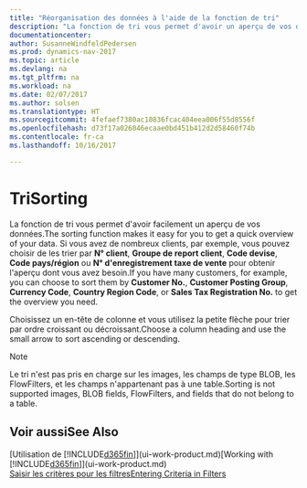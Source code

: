 ```yaml
---
title: "Réorganisation des données à l'aide de la fonction de tri"
description: "La fonction de tri vous permet d'avoir un aperçu de vos données. Par exemple, vous pouvez trier les clients par code devise pour obtenir un certain exemple de clients."
documentationcenter: 
author: SusanneWindfeldPedersen
ms.prod: dynamics-nav-2017
ms.topic: article
ms.devlang: na
ms.tgt_pltfrm: na
ms.workload: na
ms.date: 02/07/2017
ms.author: solsen
ms.translationtype: HT
ms.sourcegitcommit: 4fefaef7380ac10836fcac404eea006f55d8556f
ms.openlocfilehash: d73f17a026046ecaae0bd451b412d2d58460f74b
ms.contentlocale: fr-ca
ms.lasthandoff: 10/16/2017

---
```

# <a name="sorting"></a><span data-ttu-id="a7a11-104">Tri</span><span class="sxs-lookup"><span data-stu-id="a7a11-104">Sorting</span></span>
<span data-ttu-id="a7a11-105">La fonction de tri vous permet d'avoir facilement un aperçu de vos données.</span><span class="sxs-lookup"><span data-stu-id="a7a11-105">The sorting function makes it easy for you to get a quick overview of your data.</span></span> <span data-ttu-id="a7a11-106">Si vous avez de nombreux clients, par exemple, vous pouvez choisir de les trier par **N° client**, **Groupe de report client**, **Code devise**, **Code pays/région** ou **N° d'enregistrement taxe de vente** pour obtenir l'aperçu dont vous avez besoin.</span><span class="sxs-lookup"><span data-stu-id="a7a11-106">If you have many customers, for example, you can choose to sort them by **Customer No.**, **Customer Posting Group**, **Currency Code**, **Country Region Code**, or **Sales Tax Registration No.** to get the overview you need.</span></span>

<span data-ttu-id="a7a11-107">Choisissez un en-tête de colonne et vous utilisez la petite flèche pour trier par ordre croissant ou décroissant.</span><span class="sxs-lookup"><span data-stu-id="a7a11-107">Choose a column heading and use the small arrow to sort ascending or descending.</span></span>  

> [!NOTE]  
>   <span data-ttu-id="a7a11-108">Le tri n'est pas pris en charge sur les images, les champs de type BLOB, les FlowFilters, et les champs n'appartenant pas à une table.</span><span class="sxs-lookup"><span data-stu-id="a7a11-108">Sorting is not supported images, BLOB fields, FlowFilters, and fields that do not belong to a table.</span></span>

## <a name="see-also"></a><span data-ttu-id="a7a11-109">Voir aussi</span><span class="sxs-lookup"><span data-stu-id="a7a11-109">See Also</span></span>
<span data-ttu-id="a7a11-110">[Utilisation de [!INCLUDE[d365fin](includes/d365fin_md.md)]](ui-work-product.md)</span><span class="sxs-lookup"><span data-stu-id="a7a11-110">[Working with [!INCLUDE[d365fin](includes/d365fin_md.md)]](ui-work-product.md)</span></span>  
[<span data-ttu-id="a7a11-111">Saisir les critères pour les filtres</span><span class="sxs-lookup"><span data-stu-id="a7a11-111">Entering Criteria in Filters</span></span>](ui-enter-criteria-filters.md)

